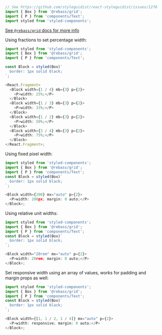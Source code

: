 ```jsx noeditor
// See https://github.com/styleguidist/react-styleguidist/issues/1278
import { Box } from '@rebass/grid';
import { P } from 'components/Text';
import styled from 'styled-components';
```

[See `@rebass/grid` docs for more info](https://www.npmjs.com/package/@rebass/grid#box)

Using fractions to set percentage width:

```js
import styled from 'styled-components';
import { Box } from '@rebass/grid';
import { P } from 'components/Text';

const Block = styled(Box)`
  border: 1px solid black;
`;

<React.Fragment>
  <Block width={1 / 4} mb={3} p={2}>
    <P>width: 25%;</P>
  </Block>
  <Block width={1 / 3} mb={3} p={2}>
    <P>width: 33%;</P>
  </Block>
  <Block width={1 / 2} mb={3} p={2}>
    <P>width: 50%;</P>
  </Block>
  <Block width={3 / 4} mb={3} p={2}>
    <P>width: 75%;</P>
  </Block>
</React.Fragment>;
```

Using fixed pixel width:

```js
import styled from 'styled-components';
import { Box } from '@rebass/grid';
import { P } from 'components/Text';
const Block = styled(Box)`
  border: 1px solid black;
`;

<Block width={200} mx="auto" p={2}>
  <P>width: 200px; margin: 0 auto;</P>
</Block>;
```

Using relative unit widths:

```js
import styled from 'styled-components';
import { Box } from '@rebass/grid';
import { P } from 'components/Text';
const Block = styled(Box)`
  border: 1px solid black;
`;

<Block width="20rem" mx="auto" p={2}>
  <P>width: 20rem; margin: 0 auto;</P>
</Block>;
```

Set responsive width using an array of values, works for padding and margin props as well:

```js
import styled from 'styled-components';
import { Box } from '@rebass/grid';
import { P } from 'components/Text';
const Block = styled(Box)`
  border: 1px solid black;
`;

<Block width={[1, 1 / 2, 1 / 4]} mx="auto" p={2}>
  <P>width: responsive; margin: 0 auto;</P>
</Block>;
```
